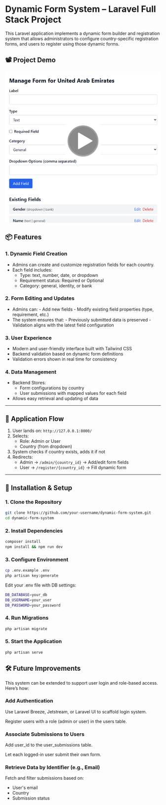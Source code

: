 # Dynamic Form System – Laravel Full Stack Project

This Laravel application implements a dynamic form builder and registration system that allows administrators to configure country-specific registration forms, and users to register using those dynamic forms.

## 📽️ Project Demo

<a href="https://drive.google.com/file/d/1y_eXSQi9wIjULVWGAnWIMRSCPEgpKDXN/view?usp=sharing" target="_blank">
  <img src="demo_preview.png" alt="Click here to watch the demo" width="600">
</a>


## 📦 Features

### 1. Dynamic Field Creation

- Admins can create and customize registration fields for each country.
- Each field includes:
    - Type: text, number, date, or dropdown
    - Requirement status: Required or Optional
    - Category: general, identity, or bank

### 2. Form Editing and Updates

- Admins can:
      - Add new fields
      - Modify existing field properties (type, requirement, etc.)
- The system ensures that:
      - Previously submitted data is preserved
      - Validation aligns with the latest field configuration
  
### 3. User Experience
- Modern and user-friendly interface built with Tailwind CSS
- Backend validation based on dynamic form definitions
- Validation errors shown in real time for consistency

### 4. Data Management
- Backend Stores:
  - Form configurations by country
  - User submissions with mapped values for each field
- Allows easy retrieval and updating of data

---

## 🧭 Application Flow

1. User lands on: `http://127.0.0.1:8000/`
2. Selects:
   - Role: Admin or User
   - Country (from dropdown)
3. System checks if country exists, adds it if not
4. Redirects:
   - Admin → `/admin/{country_id}` → Add/edit form fields
   - User → `/register/{country_id}` → Fill dynamic form

---

## 🚀 Installation & Setup

### 1. Clone the Repository
```bash
git clone https://github.com/your-username/dynamic-form-system.git
cd dynamic-form-system
```
### 2. Install Dependencies

```bash
composer install
npm install && npm run dev
```
### 3. Configure Environment

```bash
cp .env.example .env
php artisan key:generate
```
Edit your .env file with DB settings:

```bash
DB_DATABASE=your_db
DB_USERNAME=your_user
DB_PASSWORD=your_password
```
### 4. Run Migrations

```bash
php artisan migrate
```
### 5. Start the Application

```bash
php artisan serve
```
## 🛠️ Future Improvements

This system can be extended to support user login and role-based access. Here’s how:

### Add Authentication
Use Laravel Breeze, Jetstream, or Laravel UI to scaffold login system.

Register users with a role (admin or user) in the users table.

### Associate Submissions to Users
Add user_id to the user_submissions table.

Let each logged-in user submit their own form.

### Retrieve Data by Identifier (e.g., Email)
Fetch and filter submissions based on:
- User's email
- Country
- Submission status
